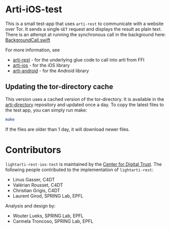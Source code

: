 # Arti-iOS-test

This is a small test-app that uses `arti-rest` to communicate with a website over
Tor.
It sends a single `GET` request and displays the result as plain text.
There is an attempt at running the synchronous call in the background here:
[BackgroundCall.swift](arti-ios-test/BackgroundCall.swift)

For more information, see

- [arti-rest](https://github.com/c4dt/arti-rest) - for the underlying glue code to call into arti from
  FFI
- [arti-ios](https://github.com/c4dt/arti-ios) - for the iOS library
- [arti-android](https://github.com/c4dt/arti-android) - for the Android library

## Updating the tor-directory cache

This version uses a cached version of the tor-directory.
It is available in the [arti-directory](https://github.com/c4dt/arti-directory) repository and
updated once a day.
To copy the latest files to the test app, you can simply run make:

```bash
make
```

If the files are older than 1 day, it will download newer files.

# Contributors

`lightarti-rest-ios-test` is maintained by the [Center for Digital Trust](https://c4dt.org/). The following people contributed to the implementation of `lightarti-rest`:

- Linus Gasser, C4DT
- Valérian Rousset, C4DT
- Christian Grigis, C4DT
- Laurent Girod, SPRING Lab, EPFL

Analysis and design by:

- Wouter Lueks, SPRING Lab, EPFL
- Carmela Troncoso, SPRING Lab, EPFL
